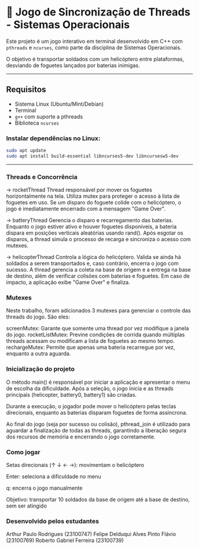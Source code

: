 # 🚁 Jogo de Sincronização de Threads - Sistemas Operacionais

Este projeto é um jogo interativo em terminal desenvolvido em C++ com `pthreads` e `ncurses`, como parte da disciplina de Sistemas Operacionais.

O objetivo é transportar soldados com um helicóptero entre plataformas, desviando de foguetes lançados por baterias inimigas.

---

## Requisitos

- Sistema Linux (Ubuntu/Mint/Debian)
- Terminal
- `g++` com suporte a pthreads
- Biblioteca `ncurses`

### Instalar dependências no Linux:

```bash
sudo apt update
sudo apt install build-essential libncurses5-dev libncursesw5-dev
```

---

### Threads e Concorrência

-> rocketThread
Thread responsável por mover os foguetes horizontalmente na tela. Utiliza mutex para proteger o acesso à lista de foguetes em uso. Se um disparo do foguete colide com o helicóptero, o jogo é imediatamente encerrado com a mensagem "Game Over".

-> batteryThread
Gerencia o disparo e recarregamento das baterias. Enquanto o jogo estiver ativo e houver foguetes disponíveis, a bateria dispara em posições verticais aleatórias usando rand(). Após esgotar os disparos, a thread simula o processo de recarga e sincroniza o acesso com mutexes.

-> helicopterThread
Controla a lógica do helicóptero. Valida se ainda há soldados a serem transportados e, caso contrário, encerra o jogo com sucesso. A thread gerencia a coleta na base de origem e a entrega na base de destino, além de verificar colisões com baterias e foguetes. Em caso de impacto, a aplicação exibe "Game Over" e finaliza.

### Mutexes

Neste trabalho, foram adicionados 3 mutexes para gerenciar o controle das threads do jogo. São eles:

screenMutex: Garante que somente uma thread por vez modifique a janela do jogo.
rocketListMutex: Previne condições de corrida quando múltiplas threads acessam ou modificam a lista de foguetes ao mesmo tempo.
rechargeMutex: Permite que apenas uma bateria recarregue por vez, enquanto a outra aguarda.


### Inicialização do projeto

O método main() é responsável por iniciar a aplicação e apresentar o menu de escolha da dificuldade. Após a seleção, o jogo inicia e as threads principais (helicopter, battery0, battery1) são criadas.

Durante a execução, o jogador pode mover o helicóptero pelas teclas direcionais, enquanto as baterias disparam foguetes de forma assíncrona.

Ao final do jogo (seja por sucesso ou colisão), pthread_join é utilizado para aguardar a finalização de todas as threads, garantindo a liberação segura dos recursos de memória e encerrando o jogo corretamente.

### Como jogar

Setas direcionais (↑ ↓ ← →): movimentam o helicóptero

Enter: seleciona a dificuldade no menu

q: encerra o jogo manualmente

Objetivo: transportar 10 soldados da base de origem até a base de destino, sem ser atingido

### Desenvolvido pelos estudantes

Arthur Paulo Rodrigues (23100747)
Felipe Delduqui Alves Pinto Flávio (23100769)
Roberto Gabriel Ferreira (23100739) 


    
